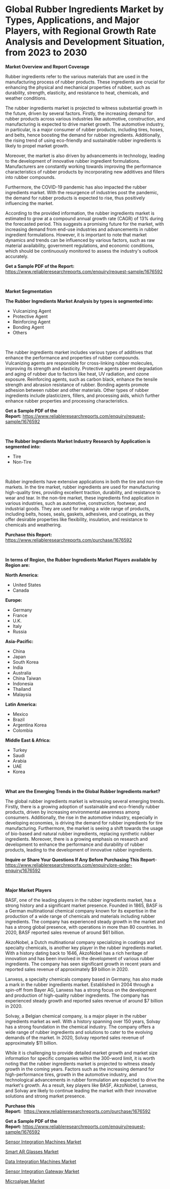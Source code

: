 <p><h1>Global Rubber Ingredients Market by Types, Applications, and Major Players, with Regional Growth Rate Analysis and Development Situation, from 2023 to 2030</h1></p><p><strong>Market Overview and Report Coverage</strong></p>
<p><p>Rubber ingredients refer to the various materials that are used in the manufacturing process of rubber products. These ingredients are crucial for enhancing the physical and mechanical properties of rubber, such as durability, strength, elasticity, and resistance to heat, chemicals, and weather conditions.</p><p>The rubber ingredients market is projected to witness substantial growth in the future, driven by several factors. Firstly, the increasing demand for rubber products across various industries like automotive, construction, and manufacturing is expected to drive market growth. The automotive industry, in particular, is a major consumer of rubber products, including tires, hoses, and belts, hence boosting the demand for rubber ingredients. Additionally, the rising trend of using eco-friendly and sustainable rubber ingredients is likely to propel market growth.</p><p>Moreover, the market is also driven by advancements in technology, leading to the development of innovative rubber ingredient formulations. Manufacturers are constantly working towards improving the performance characteristics of rubber products by incorporating new additives and fillers into rubber compounds.</p><p>Furthermore, the COVID-19 pandemic has also impacted the rubber ingredients market. With the resurgence of industries post the pandemic, the demand for rubber products is expected to rise, thus positively influencing the market.</p><p>According to the provided information, the rubber ingredients market is estimated to grow at a compound annual growth rate (CAGR) of 13% during the forecasted period. This suggests a promising future for the market, with increasing demand from end-use industries and advancements in rubber ingredient formulations. However, it is important to note that market dynamics and trends can be influenced by various factors, such as raw material availability, government regulations, and economic conditions, which should be continuously monitored to assess the industry's outlook accurately.</p></p>
<p><strong>Get a Sample PDF of the Report:</strong> <a href="https://www.reliableresearchreports.com/enquiry/request-sample/1676592">https://www.reliableresearchreports.com/enquiry/request-sample/1676592</a></p>
<p>&nbsp;</p>
<p><strong>Market Segmentation</strong></p>
<p><strong>The Rubber Ingredients Market Analysis by types is segmented into:</strong></p>
<p><ul><li>Vulcanizing Agent</li><li>Protective Agent</li><li>Reinforcing Agent</li><li>Bonding Agent</li><li>Others</li></ul></p>
<p>&nbsp;</p>
<p><p>The rubber ingredients market includes various types of additives that enhance the performance and properties of rubber compounds. Vulcanizing agents are responsible for cross-linking rubber molecules, improving its strength and elasticity. Protective agents prevent degradation and aging of rubber due to factors like heat, UV radiation, and ozone exposure. Reinforcing agents, such as carbon black, enhance the tensile strength and abrasion resistance of rubber. Bonding agents promote adhesion between rubber and other materials. Other types of rubber ingredients include plasticizers, fillers, and processing aids, which further enhance rubber properties and processing characteristics.</p></p>
<p><strong>Get a Sample PDF of the Report:</strong>&nbsp;<a href="https://www.reliableresearchreports.com/enquiry/request-sample/1676592">https://www.reliableresearchreports.com/enquiry/request-sample/1676592</a></p>
<p>&nbsp;</p>
<p><strong>The Rubber Ingredients Market Industry Research by Application is segmented into:</strong></p>
<p><ul><li>Tire</li><li>Non-Tire</li></ul></p>
<p>&nbsp;</p>
<p><p>Rubber ingredients have extensive applications in both the tire and non-tire markets. In the tire market, rubber ingredients are used for manufacturing high-quality tires, providing excellent traction, durability, and resistance to wear and tear. In the non-tire market, these ingredients find application in various industries, such as automotive, construction, footwear, and industrial goods. They are used for making a wide range of products, including belts, hoses, seals, gaskets, adhesives, and coatings, as they offer desirable properties like flexibility, insulation, and resistance to chemicals and weathering.</p></p>
<p><strong>Purchase this Report:</strong>&nbsp; <a href="https://www.reliableresearchreports.com/purchase/1676592">https://www.reliableresearchreports.com/purchase/1676592</a></p>
<p>&nbsp;</p>
<p><strong>In terms of Region, the Rubber Ingredients Market Players available by Region are:</strong></p>
<p>
    <p> <strong> North America: </strong>
        <ul>
            <li>United States</li>
            <li>Canada</li>
        </ul>
        </p> 
    <p> <strong> Europe: </strong>
        <ul>
            <li>Germany</li>
            <li>France</li>
            <li>U.K.</li>
            <li>Italy</li>
            <li>Russia</li>
        </ul>
        </p> 
    <p> <strong> Asia-Pacific: </strong>
        <ul>
            <li>China</li>
            <li>Japan</li>
            <li>South Korea</li>
            <li>India</li>
            <li>Australia</li>
            <li>China Taiwan</li>
            <li>Indonesia</li>
            <li>Thailand</li>
            <li>Malaysia</li>
        </ul>
        </p> 
    <p> <strong> Latin America: </strong>
        <ul>
            <li>Mexico</li>
            <li>Brazil</li>
            <li>Argentina Korea</li>
            <li>Colombia</li>
        </ul>
        </p> 
    <p> <strong> Middle East & Africa: </strong>
        <ul>
            <li>Turkey</li>
            <li>Saudi</li>
            <li>Arabia</li>
            <li>UAE</li>
            <li>Korea</li>
        </ul>
    </p>
    </p>
<p>&nbsp;</p>
<p><strong>What are the Emerging Trends in the Global Rubber Ingredients market?</strong></p>
<p><p>The global rubber ingredients market is witnessing several emerging trends. Firstly, there is a growing adoption of sustainable and eco-friendly rubber products, driven by increasing environmental awareness among consumers. Additionally, the rise in the automotive industry, especially in developing economies, is driving the demand for rubber ingredients for tire manufacturing. Furthermore, the market is seeing a shift towards the usage of bio-based and natural rubber ingredients, replacing synthetic rubber ingredients. Moreover, there is a growing emphasis on research and development to enhance the performance and durability of rubber products, leading to the development of innovative rubber ingredients.</p></p>
<p><strong>Inquire or Share Your Questions If Any Before Purchasing This Report</strong>- <a href="https://www.reliableresearchreports.com/enquiry/pre-order-enquiry/1676592">https://www.reliableresearchreports.com/enquiry/pre-order-enquiry/1676592</a></p>
<p>&nbsp;</p>
<p><strong>Major Market Players</strong></p>
<p><p>BASF, one of the leading players in the rubber ingredients market, has a strong history and a significant market presence. Founded in 1865, BASF is a German multinational chemical company known for its expertise in the production of a wide range of chemicals and materials including rubber ingredients. The company has experienced steady growth in the market and has a strong global presence, with operations in more than 80 countries. In 2020, BASF reported sales revenue of around $61 billion.</p><p>AkzoNobel, a Dutch multinational company specializing in coatings and specialty chemicals, is another key player in the rubber ingredients market. With a history dating back to 1646, AkzoNobel has a rich heritage of innovation and has been involved in the development of various rubber ingredients. The company has seen significant growth in recent years and reported sales revenue of approximately $9 billion in 2020.</p><p>Lanxess, a specialty chemicals company based in Germany, has also made a mark in the rubber ingredients market. Established in 2004 through a spin-off from Bayer AG, Lanxess has a strong focus on the development and production of high-quality rubber ingredients. The company has experienced steady growth and reported sales revenue of around $7 billion in 2020.</p><p>Solvay, a Belgian chemical company, is a major player in the rubber ingredients market as well. With a history spanning over 150 years, Solvay has a strong foundation in the chemical industry. The company offers a wide range of rubber ingredients and solutions to cater to the evolving demands of the market. In 2020, Solvay reported sales revenue of approximately $11 billion.</p><p>While it is challenging to provide detailed market growth and market size information for specific companies within the 300-word limit, it is worth noting that the rubber ingredients market is projected to witness steady growth in the coming years. Factors such as the increasing demand for high-performance tires, growth in the automotive industry, and technological advancements in rubber formulation are expected to drive the market's growth. As a result, key players like BASF, AkzoNobel, Lanxess, and Solvay are likely to continue leading the market with their innovative solutions and strong market presence.</p></p>
<p><strong>Purchase this Report:</strong>&nbsp;&nbsp;<a href="https://www.reliableresearchreports.com/purchase/1676592">https://www.reliableresearchreports.com/purchase/1676592</a></p>
<p></p>
<p><strong>Get a Sample PDF of the Report:</strong>&nbsp;<a href="https://www.reliableresearchreports.com/enquiry/request-sample/1676592">https://www.reliableresearchreports.com/enquiry/request-sample/1676592</a></p>
<p><p><a href="https://www.linkedin.com/pulse/sensor-integration-machines-market-research-report-unlocks-analysis/">Sensor Integration Machines Market</a></p><p><a href="https://medium.com/@reecebednar/smart-ar-glasses-market-size-growth-forecast-2023-2030-a6337a661613">Smart AR Glasses Market</a></p><p><a href="https://www.linkedin.com/pulse/decoding-data-integration-machines-market-deep-dive-latest/">Data Integration Machines Market</a></p><p><a href="https://www.linkedin.com/pulse/sensor-integration-gateway-market-share-amp-new-trends/">Sensor Integration Gateway Market</a></p><p><a href="https://medium.com/@jacesipes1996/microalgae-market-trends-and-market-analysis-forecasted-for-period-2023-2030-4386110ba6e8">Microalgae Market</a></p></p>